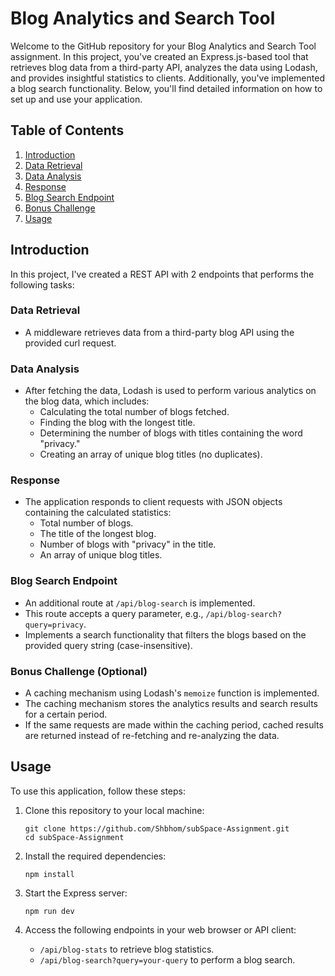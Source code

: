 # Blog Analytics and Search Tool

Welcome to the GitHub repository for your Blog Analytics and Search Tool assignment. In this project, you've created an Express.js-based tool that retrieves blog data from a third-party API, analyzes the data using Lodash, and provides insightful statistics to clients. Additionally, you've implemented a blog search functionality. Below, you'll find detailed information on how to set up and use your application.

## Table of Contents

1. [Introduction](#introduction)
2. [Data Retrieval](#data-retrieval)
3. [Data Analysis](#data-analysis)
4. [Response](#response)
5. [Blog Search Endpoint](#blog-search-endpoint)
6. [Bonus Challenge](#bonus-challenge)
7. [Usage](#usage)

## Introduction

In this project, I've created a REST API with 2 endpoints that performs the following tasks:

### Data Retrieval

- A middleware retrieves data from a third-party blog API using the provided curl request.

### Data Analysis

- After fetching the data, Lodash is used to perform various analytics on the blog data, which includes:
  - Calculating the total number of blogs fetched.
  - Finding the blog with the longest title.
  - Determining the number of blogs with titles containing the word "privacy."
  - Creating an array of unique blog titles (no duplicates).

### Response

- The application responds to client requests with JSON objects containing the calculated statistics:
  - Total number of blogs.
  - The title of the longest blog.
  - Number of blogs with "privacy" in the title.
  - An array of unique blog titles.

### Blog Search Endpoint

- An additional route at `/api/blog-search` is implemented.
- This route accepts a query parameter, e.g., `/api/blog-search?query=privacy`.
- Implements a search functionality that filters the blogs based on the provided query string (case-insensitive).

### Bonus Challenge (Optional)

- A caching mechanism using Lodash's `memoize` function is implemented.
- The caching mechanism stores the analytics results and search results for a certain period.
- If the same requests are made within the caching period, cached results are returned instead of re-fetching and re-analyzing the data.

## Usage

To use this application, follow these steps:

1. Clone this repository to your local machine:

   ```shell
   git clone https://github.com/Shbhom/subSpace-Assignment.git
   cd subSpace-Assignment
   ```

2. Install the required dependencies:

   ```shell
   npm install
   ```

3. Start the Express server:

   ```shell
   npm run dev
   ```

4. Access the following endpoints in your web browser or API client:

   - `/api/blog-stats` to retrieve blog statistics.
   - `/api/blog-search?query=your-query` to perform a blog search.
